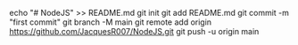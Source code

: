 echo "# NodeJS" >> README.md
git init
git add README.md
git commit -m "first commit"
git branch -M main
git remote add origin https://github.com/JacquesR007/NodeJS.git
git push -u origin main